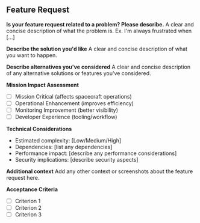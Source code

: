 ## Feature Request

**Is your feature request related to a problem? Please describe.**
A clear and concise description of what the problem is. Ex. I'm always frustrated when [...]

**Describe the solution you'd like**
A clear and concise description of what you want to happen.

**Describe alternatives you've considered**
A clear and concise description of any alternative solutions or features you've considered.

**Mission Impact Assessment**
- [ ] Mission Critical (affects spacecraft operations)
- [ ] Operational Enhancement (improves efficiency)
- [ ] Monitoring Improvement (better visibility)
- [ ] Developer Experience (tooling/workflow)

**Technical Considerations**
- Estimated complexity: [Low/Medium/High]
- Dependencies: [list any dependencies]
- Performance impact: [describe any performance considerations]
- Security implications: [describe security aspects]

**Additional context**
Add any other context or screenshots about the feature request here.

**Acceptance Criteria**
- [ ] Criterion 1
- [ ] Criterion 2
- [ ] Criterion 3
